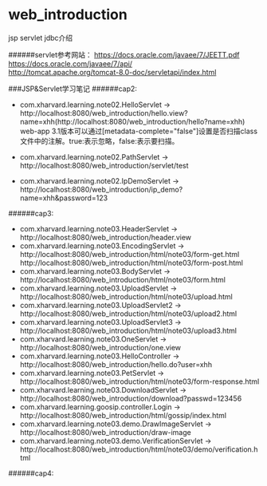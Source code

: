 # web_introduction
jsp servlet jdbc介绍

######servlet参考网站：
https://docs.oracle.com/javaee/7/JEETT.pdf <br>
https://docs.oracle.com/javaee/7/api/<br>
http://tomcat.apache.org/tomcat-8.0-doc/servletapi/index.html<br>

###JSP&Servlet学习笔记
######cap2:
* com.xharvard.learning.note02.HelloServlet ->  http://localhost:8080/web_introduction/hello.view?name=xhh(http://localhost:8080/web_introduction/hello?name=xhh)<br>
 web-app 3.1版本可以通过[metadata-complete="false"]设置是否扫描class文件中的注解。true:表示忽略，false:表示要扫描。

* com.xharvard.learning.note02.PathServlet -> http://localhost:8080/web_introduction/servlet/test
* com.xharvard.learning.note02.IpDemoServlet -> http://localhost:8080/web_introduction/ip_demo?name=xhh&password=123

######cap3:
* com.xharvard.learning.note03.HeaderServlet -> http://localhost:8080/web_introduction/header.view
* com.xharvard.learning.note03.EncodingServlet -> http://localhost:8080/web_introduction/html/note03/form-get.html
  http://localhost:8080/web_introduction/html/note03/form-post.html
* com.xharvard.learning.note03.BodyServlet -> http://localhost:8080/web_introduction/html/note03/form.html
* com.xharvard.learning.note03.UploadServlet -> http://localhost:8080/web_introduction/html/note03/upload.html
* com.xharvard.learning.note03.UploadServlet2 -> http://localhost:8080/web_introduction/html/note03/upload2.html
* com.xharvard.learning.note03.UploadServlet3 -> http://localhost:8080/web_introduction/html/note03/upload3.html
* com.xharvard.learning.note03.OneServlet -> http://localhost:8080/web_introduction/one.view
* com.xharvard.learning.note03.HelloController -> http://localhost:8080/web_introduction/hello.do?user=xhh
* com.xharvard.learning.note03.PetServlet -> http://localhost:8080/web_introduction/html/note03/form-response.html
* com.xharvard.learning.note03.DownloadServlet -> http://localhost:8080/web_introduction/download?passwd=123456
* com.xharvard.learning.goosip.controller.Login -> http://localhost:8080/web_introduction/html/gossip/index.html
* com.xharvard.learning.note03.demo.DrawImageServlet -> http://localhost:8080/web_introduction/draw-image
* com.xharvard.learning.note03.demo.VerificationServlet -> http://localhost:8080/web_introduction/html/note03/demo/verification.html

######cap4:
